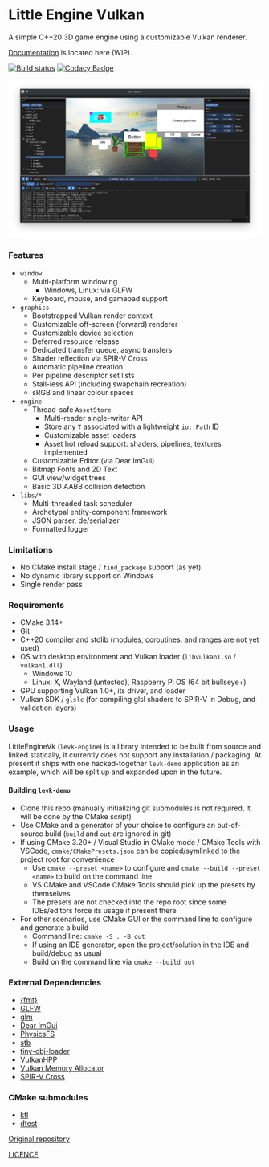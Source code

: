 # Little Engine Vulkan

A simple C++20 3D game engine using a customizable Vulkan renderer.

[Documentation](https://karnkaul.github.io/levk-docs) is located here (WIP).

[![Build status](https://ci.appveyor.com/api/projects/status/pulw8g0clgeu58pm?svg=true)](https://ci.appveyor.com/project/karnkaul/littleenginevk) [![Codacy Badge](https://app.codacy.com/project/badge/Grade/e79ed5707cf34431aaba70cb2cd3779d)](https://www.codacy.com/gh/karnkaul/LittleEngineVk/dashboard?utm_source=github.com&utm_medium=referral&utm_content=karnkaul/LittleEngineVk&utm_campaign=Badge_Grade)

![Screenshot](demo/data/images/demo_screenshot_0.png)

### Features

- `window`
  - Multi-platform windowing
    - Windows, Linux: via GLFW
  - Keyboard, mouse, and gamepad support
- `graphics`
  - Bootstrapped Vulkan render context
  - Customizable off-screen (forward) renderer
  - Customizable device selection
  - Deferred resource release
  - Dedicated transfer queue, async transfers
  - Shader reflection via SPIR-V Cross
  - Automatic pipeline creation
  - Per pipeline descriptor set lists
  - Stall-less API (including swapchain recreation)
  - sRGB and linear colour spaces
- `engine`
  - Thread-safe `AssetStore`
    - Multi-reader single-writer API
    - Store any `T` associated with a lightweight `io::Path` ID
    - Customizable asset loaders
    - Asset hot reload support: shaders, pipelines, textures implemented
  - Customizable Editor (via Dear ImGui)
  - Bitmap Fonts and 2D Text
  - GUI view/widget trees
  - Basic 3D AABB collision detection
- `libs/*`
  - Multi-threaded task scheduler
  - Archetypal entity-component framework
  - JSON parser, de/serializer
  - Formatted logger

### Limitations

- No CMake install stage / `find_package` support (as yet)
- No dynamic library support on Windows
- Single render pass

### Requirements

- CMake 3.14+
- Git
- C++20 compiler and stdlib (modules, coroutines, and ranges are not yet used)
- OS with desktop environment and Vulkan loader (`libvulkan1.so` / `vulkan1.dll`)
  - Windows 10
  - Linux: X, Wayland (untested), Raspberry Pi OS (64 bit bullseye+)
- GPU supporting Vulkan 1.0+, its driver, and loader
- Vulkan SDK / `glslc` (for compiling glsl shaders to SPIR-V in Debug, and validation layers)

### Usage

LittleEngineVk (`levk-engine`) is a library intended to be built from source and linked statically, it currently does not support any installation / packaging. At present it ships with one hacked-together `levk-demo` application as an example, which will be split up and expanded upon in the future.

#### Building `levk-demo`

- Clone this repo (manually initializing git submodules is not required, it will be done by the CMake script)
- Use CMake and a generator of your choice to configure an out-of-source build (`build` and `out` are ignored in git)
- If using CMake 3.20+ / Visual Studio in CMake mode / CMake Tools with VSCode, `cmake/CMakePresets.json` can be copied/symlinked to the project root for convenience
  - Use `cmake --preset <name>` to configure and `cmake --build --preset <name>` to build on the command line
  - VS CMake and VSCode CMake Tools should pick up the presets by themselves
  - The presets are not checked into the repo root since some IDEs/editors force its usage if present there
- For other scenarios, use CMake GUI or the command line to configure and generate a build
  - Command line: `cmake -S . -B out`
  - If using an IDE generator, open the project/solution in the IDE and build/debug as usual
  - Build on the command line via `cmake --build out`

### External Dependencies

- [{fmt}](https://github.com/fmtlib/fmt)
- [GLFW](https://github.com/glfw/glfw)
- [glm](https://github.com/g-truc/glm)
- [Dear ImGui](https://github.com/ocornut/imgui)
- [PhysicsFS](https://icculus.org/physfs/)
- [stb](https://github.com/nothings/stb)
- [tiny-obj-loader](https://github.com/tinyobjloader/tinyobjloader)
- [VulkanHPP](https://github.com/KhronosGroup/Vulkan-Hpp)
- [Vulkan Memory Allocator](https://github.com/GPUOpen-LibrariesAndSDKs/VulkanMemoryAllocator)
- [SPIR-V Cross](https://github.com/KhronosGroup/SPIRV-Cross)

### CMake submodules

- [ktl](https://github.com/karnkaul/ktl)
- [dtest](https://github.com/karnkaul/dtest)

[Original repository](https://github.com/karnkaul/LittleEngineVk)

[LICENCE](LICENSE)

